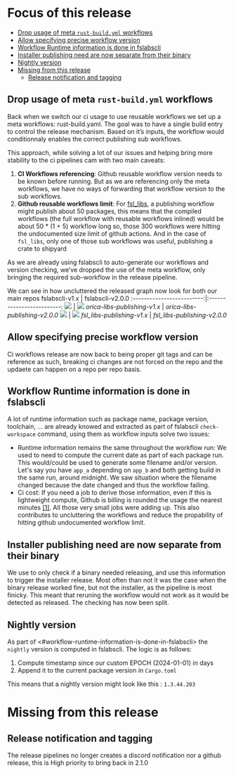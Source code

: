 
# Focus of this release                                    <!-- :TOC: -->
  - [Drop usage of meta `rust-build.yml` workflows](#drop-usage-of-meta-rust-buildyml-workflows)
  - [Allow specifying precise workflow version](#allow-specifying-precise-workflow-version)
  - [Workflow Runtime information is done in fslabscli](#workflow-runtime-information-is-done-in-fslabscli)
  - [Installer publishing need are now separate from their binary](#installer-publishing-need-are-now-separate-from-their-binary)
  - [Nightly version](#nightly-version)
- [Missing from this release](#missing-from-this-release)
  - [Release notification and tagging](#release-notification-and-tagging)

## Drop usage of meta `rust-build.yml` workflows

Back when we switch our ci usage to use reusable workflows we set up a meta workflows: rust-build.yaml. The goal was to have a single build entry to control the release mechanism. Based on it&rsquo;s inputs, the workflow would conditionnaly enables the correct publishing sub workflows.

This approach, while solving a lot of our issues and helping bring more stability to the ci pipelines cam with two main caveats:

  1.  __CI Workflows referencing__: Github reusable workflow version needs to be known before running. But as we are referencing only the meta workflows, we have no ways of forwarding that workflow version to the sub workflows.
  2.  __Github reusable workflows limit__: For [fsl_libs](https://github.com/ForesightMiningSoftwareCorporation/fsl_libs), a publishing workflow might publish about 50 packages, this means that the compiled workflows (the full workflow with reusable workflows inlined) would be about 50 \* (1 + 5) workflow long so, those 300 workflows were hitting the undocumented size limit of github actions. And in the case of `fsl_libs`, only one of those sub workflows was useful, publishing a crate to shipyard

As we are already using fslabscli to auto-generate our workflows and version checking, we&rsquo;ve dropped the use of the meta workflow, only bringing the required sub-workflow in the release pipeline.

We can see in how uncluttered the released graph now look for both our main repos
fslabscli-v1.x             |  fslabscli-v2.0.0
:-------------------------:|:-------------------------:
![](https://github.com/user-attachments/assets/eba3b83b-96a4-437d-ad7a-a566ff3554c4)  |  ![](https://github.com/user-attachments/assets/01b02f80-312f-4b9d-9245-186f2fafc6ab)
*orica-libs-publishing-v1.x* | *orica-libs-publishing-v2.0.0*
![](https://github.com/user-attachments/assets/93ac575b-7c41-44a7-86b7-b01c04f6a252)  | ![](https://github.com/user-attachments/assets/fb9c8fc0-cb61-4c38-9507-d5d957975355)
*fsl_libs-publishing-v1.x* | *fsl_libs-publishing-v2.0.0*

## Allow specifying precise workflow version
Ci workflows release are now back to being proper git tags and can be reference as such, breaking ci changes are not forced on the repo and the updaete can happen on a repo per repo basis.

## Workflow Runtime information is done in fslabscli
A lot of runtime information such as package name, package version, toolchain, ... are already knowed and extracted as part of fslabscli `check-workspace` command, using them as workflow inputs solve two issues:
  *  Runtime information remains the same throughout the workflow run: We used to need to compute the current date as part of each package run. This would/could be used to generate some filename and/or version. Let's say you have `app_a` depending on  `app_b` and both getting build in the same run, around midnight. We saw situation where the filename changed because the date changed and thus the workflow failing.
  * Ci cost: If you need a job to derive those information, even if this is lightweight compute, Github is billing is rounded the usage the nearest minutes [[1]](https://docs.github.com/en/billing/managing-billing-for-github-actions/about-billing-for-github-actions#included-storage-and-minutes). All those very small jobs were adding up. This also contributes to uncluttering the workflows and reduce the propability of hitting github undocumented workflow limit.
  
## Installer publishing need are now separate from their binary
We use to only check if a binary needed releasing, and use this information to trigger the installer release. Most often than not it was the case when the binary release worked fine, but not the installer, as the pipeline is most finicky. This meant that reruning the workflow would not work as it would be detected as released. The checking has now been split.
## Nightly version 
As part of <#workflow-runtime-information-is-done-in-fslabscli> the `nightly` version is computed in fslabscli. The logic is as follows:
  1. Compute timestamp since our custom EPOCH (2024-01-01) in days
  2. Append it to the current package version in `Cargo.toml`
  
  This means that a nightly version might look like this : `1.3.44.203`



# Missing from this release
## Release notification and tagging
The release pipelines no longer creates a discord notification nor a github release, this is High priority to bring back in 2.1.0
